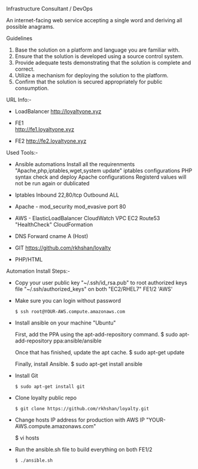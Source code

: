 
Infrastructure Consultant / DevOps

An internet-facing web service accepting a single word and deriving all possible anagrams.

Guidelines

1. Base the solution on a platform and language you are familiar with.
2. Ensure that the solution is developed using a source control system.
3. Provide adequate tests demonstrating that the solution is complete and correct.
4. Utilize a mechanism for deploying the solution to the platform.
5. Confirm that the solution is secured appropriately for public consumption.



URL Info:-

 - LoadBalancer 
	http://loyaltyone.xyz

 - FE1  
	http://fe1.loyaltyone.xyz

 - FE2 
	http://fe2.loyaltyone.xyz


Used Tools:-

 - Ansible automations
	Install all the requirenments "Apache,php,iptables,wget,system update"
	iptables configurations
	PHP syntax check and deploy
	Apache configurations
	Registerd values will not be run again or dublicated

 - Iptables
	Inbound 22,80/tcp
	Outbound ALL

 - Apache - 
	mod_security
	mod_evasive 
	port 80 
 - AWS - 
	ElasticLoadBalancer
	CloudWatch
	VPC
	EC2
	Route53 "HealthCheck"
	CloudFormation
 - DNS
	Forward
	cname
	A (Host)
 - GIT
	https://github.com/rkhshan/loyalty

 - PHP/HTML
 

Automation Install Steps:-

 - Copy your user public key "~/.ssh/id_rsa.pub" to root authorized keys file "~/.ssh/authorized_keys" on both "EC2/RHEL7" FE1/2 'AWS'

 - Make sure you can login without password

       $ ssh root@YOUR-AWS.compute.amazonaws.com

 - Install ansible on your machine "Ubuntu"

	First, add the PPA using the apt-add-repository command.
	$ sudo apt-add-repository ppa:ansible/ansible

	Once that has finished, update the apt cache.
	$ sudo apt-get update

	Finally, install Ansible.
	$ sudo apt-get install ansible

 - Install Git

       $ sudo apt-get install git

 - Clone loyalty public repo

       $ git clone https://github.com/rkhshan/loyalty.git

 - Change hosts IP address for production with AWS IP "YOUR-AWS.compute.amazonaws.com"

      $ vi hosts

 - Run the ansible.sh file to build everything on both FE1/2

       $ ./ansible.sh



 


